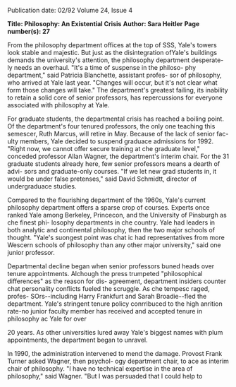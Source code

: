 Publication date: 02/92
Volume 24, Issue 4

**Title: Philosophy: An Existential Crisis**
**Author: Sara Heitler**
**Page number(s): 27**

From the philosophy department offices at the top of 
SSS, Yale's towers look stable and majestic. But just as 
the disintegration ofYale's buildings demands the 
university's attention, the philosophy department desperate-
ly needs an overhaul. "It's a time of suspense in the philoso-
phy department," said Patricia Blanchette, assistant profes-
sor of philosophy, who arrived at Yale last year. "Changes 
will occur, but it's not clear what form those changes will 
take." The department's greatest failing, its inability to 
retain a solid core of senior professors, has repercussions for 
everyone associated with philosophy at Yale. 


For graduate students, the departmental crisis has 
reached a boiling point. Of the department's four tenured 
professors, the only one teaching this semescer, Ruth 
Marcus, will retire in May. Because of the lack of senior fac-
ulty members, Yale decided to suspend graduace admissions 
for 1992. "Right now, we cannot offer secure training at che 
graduate level," conceded professor Allan Wagner, the 
department's interim chair. For the 31 graduate students 
already here, few senior professors means a dearth of advi-
sors and graduate-only courses. "If we let new grad students 
in, it would be under false pretenses," said David Schmidtt, 
director of undergraduace studies. 


Compared to the flourishing department of the 1960s, 
Yale's current philosophy department offers a sparse crop of 
courses. Experts once ranked Yale among Berkeley, 
Princecon, and the University of Pinsburgh as che finest phi-
losophy departments in che country. Yale had leaders in both 
analytic and continental philosophy, then the two major 
schools of thought. "Yale's suongest point was chat ic had 
representatives from more Wescern schools of philosophy 
than any other major university," said one junior professor. 


Departmental decline began when senior professors 
buned heads over tenure appointments. Alchough the press 
trumpeted "philosophical differences" as the reason for dis-
agreement, department insiders counter chat personality 
conflicts fueled the scruggle. As che tempesc raged, profes-
SOrs--including Harry Frankfurt and Sarah Broadie--fled 
the department. Yale's stringent tenure policy conrribuced 
to the high anrition rate-no junior faculty member has 
received and accepted tenure in philosophy ac Yale for over 


20 years. As other universities lured away Yale's biggest 
names with plum appointments, the department began to 
unravel. 


In 1990, the administration intervened to mend the 
damage. Provost Frank Turner asked Wagner, then psychol-
ogy department chair, to ace as interim chair of philosophy. 
"I have no technical expertise in the area of philosophy," 
said Wagner. "But I was persuaded that I could help to